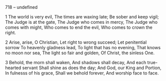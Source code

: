 718 – undefined


1
The world is very evil,
The times are waxing late;
Be sober and keep vigil;
The Judge is at the gate,
The Judge who comes in mercy,
The Judge who comes with might,
Who comes to end the evil,
Who comes to crown the right.

2
Arise, arise, O Christian,
Let right to wrong succeed;
Let penitential sorrow
To heavenly gladness lead,
To light that has no evening,
That knows no moon nor sea,
The light so fair and golden,
Of Christ, the sinless One.

3
Behold, the morn shall waken,
And shadows shall decay,
And each true-hearted servant
Shall shine as does the day;
And God, our King and Portion,
In fulnesss of his grace,
Shall we behold forever,
And worship face to face.

